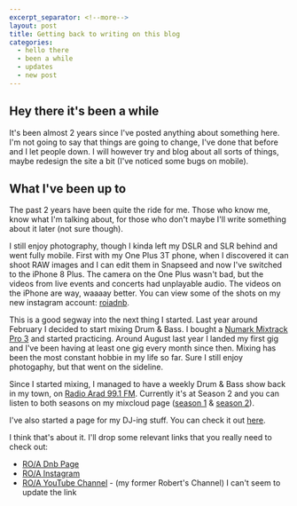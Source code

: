 ```yaml
---
excerpt_separator: <!--more-->
layout: post
title: Getting back to writing on this blog
categories:
  - hello there
  - been a while
  - updates
  - new post
---
```

## Hey there it's been a while

It's been almost 2 years since I've posted anything about something here. I'm not going to say that things are going to change, I've done that before and I let people down. I will however try and blog about all sorts of things, maybe redesign the site a bit (I've noticed some bugs on mobile). 

<!--more-->

## What I've been up to

The past 2 years have been quite the ride for me. Those who know me, know what I'm talking about, for those who don't maybe I'll write something about it later (not sure though).

I still enjoy photography, though I kinda left my DSLR and SLR behind and went fully mobile. First with my One Plus 3T phone, when I discovered it can shoot RAW images and I can edit them in Snapseed and now I've switched to the iPhone 8 Plus. The camera on the One Plus wasn't bad, but the videos from live events and concerts had unplayable audio. The videos on the iPhone are way, waaaay better. You can view some of the shots on my new instagram account: [roiadnb](www.instagram.com/roiadnb).

This is a good segway into the next thing I started. Last year around February I decided to start mixing Drum & Bass. I bought a [Numark Mixtrack Pro 3](https://www.numark.com/product/mixtrack-pro-3) and started practicing. Around August last year I landed my first gig and I've been having at least one gig every month since then. Mixing has been the most constant hobbie in my life so far. Sure I still enjoy photogaphy, but that went on the sideline.

Since I started mixing, I managed to have a weekly Drum & Bass show back in my town, on [Radio Arad 99.1 FM](http://tv-arad.ro/radio-arad/). Currently it's at Season 2 and you can listen to both seasons on my mixcloud page ([season 1](https://www.mixcloud.com/roia/playlists/nighty-night/) & [season 2](https://www.mixcloud.com/roia/playlists/nighty-night-season-2/)).

I've also started a page for my DJ-ing stuff. You can check it out [here](https://www.roiadnb.com).

I think that's about it. I'll drop some relevant links that you really need to check out:
* [RO/A Dnb Page](https://www.roiadnb.com)
* [RO/A Instagram](https://wwww.instagram.com/roiadnb)
* [RO/A YouTube Channel](https://www.youtube.com/user/xblade981) - (my former Robert's Channel) I can't seem to update the link
